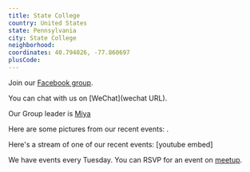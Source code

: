 ```yaml
---
title: State College
country: United States
state: Pennsylvania
city: State College
neighborhood: 
coordinates: 40.794026, -77.860697
plusCode:
---
```

Join our [Facebook group](https://www.facebook.com/groups/free.code.camp.stcollege.pa).

You can chat with us on [WeChat](wechat URL).

Our Group leader is [Miya](freecodecamp.org/miya)

Here are some pictures from our recent events:
![]().

Here's a stream of one of our recent events:
[youtube embed]

We have events every Tuesday. You can RSVP for an event on [meetup](meetupurl).
